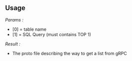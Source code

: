 ## Usage

*Params :*
  - [0] = table name
  - [1] = SQL Query (must contains TOP 1)

*Result :*
  - The proto file describing the way to get a list from gRPC